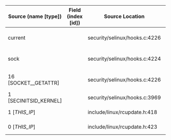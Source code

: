 | Source (name [type])  | Field (index [id])  | Source Location               | Label at Source             |
|-----------------------|---------------------|-------------------------------|-----------------------------|
| current               |                     | security/selinux/hooks.c:4226 | subject, dynamic, external  |
| sock                  |                     | security/selinux/hooks.c:4224 | object, dynamic, input      |
| 16 [SOCKET__GETATTR]  |                     | security/selinux/hooks.c:4226 | operation, static, mediator |
| 1 [SECINITSID_KERNEL] |                     | security/selinux/hooks.c:3969 | all, static, mediator       |
| 1 [_THIS_IP_]         |                     | include/linux/rcupdate.h:418  | all, static, external       |
| 0 [_THIS_IP_]         |                     | include/linux/rcupdate.h:423  | all, static, external       |